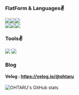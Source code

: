 ### FlatForm & Languages✌️ <br>
<img src="https://img.shields.io/badge/Django-3DDC84?style=flat-square&logo=Django&logoColor=white"/><img src="https://img.shields.io/badge/Python-3776AB?style=flat-square&logo=Python&logoColor=white"/><img src="https://img.shields.io/badge/bootstrap-7952B3?style=flat-square&logo=bootstrap&logoColor=white"/><br>
<img src="https://img.shields.io/badge/HTML-E34F26?style=flat-square&logo=HTML&logoColor=white"/><img src="https://img.shields.io/badge/CSS-1572B6?style=flat-square&logo=CSS3&logoColor=white"/><img src="https://img.shields.io/badge/JS-F7DF1E?style=flat-square&logo=javascript&logoColor=white"/>

### Tools✌️ <br>
<img src="https://img.shields.io/badge/VScode-5C2D91?style=flat-square&logo=visualstudio&logoColor=white"/> <img src="https://img.shields.io/badge/Pycharm-000000?style=flat-square&logo=pycharm&logoColor=white"/>

### Blog <br>
#### Velog : https://velog.io/@ohtaru

![OHTARU's GitHub stats](https://github-readme-stats.vercel.app/api?username=OHTARU&show_icons=true&theme=radical)
<!--
**OHTARU/OHTARU** is a ✨ _special_ ✨ repository because its `README.md` (this file) appears on your GitHub profile.

Here are some ideas to get you started:

- 🔭 I’m currently working on ...
- 🌱 I’m currently learning ...
- 👯 I’m looking to collaborate on ...
- 🤔 I’m looking for help with ...
- 💬 Ask me about ...
- 📫 How to reach me: ...
- 😄 Pronouns: ...
- ⚡ Fun fact: ...
-->

